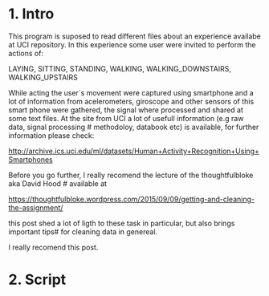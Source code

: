 # 1. Intro

This program is suposed to read different files about an experience availabe at UCI repository.
In this experience some user were invited to perform the actions of:
 
LAYING, SITTING, STANDING, WALKING, WALKING_DOWNSTAIRS, WALKING_UPSTAIRS
 
While acting the user´s movement were captured using smartphone and a lot of information from acelerometers, giroscope and other sensors
of this smart phone were gathered, the signal where processed and shared at some text files.
At the site from UCI a lot of usefull information (e.g raw data, signal processing # methodoloy, databook etc) is available, for further
information please check: 

http://archive.ics.uci.edu/ml/datasets/Human+Activity+Recognition+Using+Smartphones

Before you go further, I really recomend the lecture of the thoughtfulbloke aka David Hood # available at 

https://thoughtfulbloke.wordpress.com/2015/09/09/getting-and-cleaning-the-assignment/

this post shed a lot of ligth to these task in particular, but also brings important tips# for cleaning data in genereal. 

I really recomend this post.

# 2. Script
